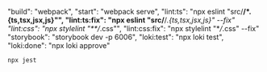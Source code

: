 "build": "webpack",
"start": "webpack serve",
"lint:ts": "npx eslint \"src/**/\*.{ts,tsx,jsx,js}\"",
"lint:ts:fix": "npx eslint \"src/**/_.{ts,tsx,jsx,js}\" --fix"
"lint:css": "npx stylelint \"\*\*/_.css\"",
"lint:css:fix": "npx stylelint \"\*_/_.css\" --fix"
"storybook": "storybook dev -p 6006",
"loki:test": "npx loki test",
"loki:done": "npx loki approve"

    npx jest

